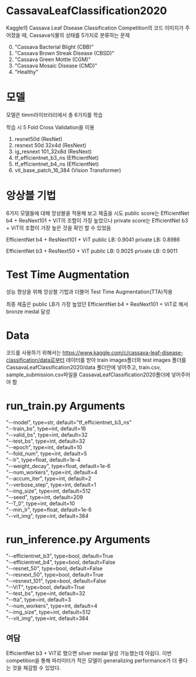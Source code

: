 # CassavaLeafClassification2020

Kaggle의 Cassava Leaf Disease Classification Competition의 코드
이미지가 주어졌을 때, Cassava식물의 상태를 5가지로 분류하는 문제

0. "Cassava Bacterial Blight (CBB)"
1. "Cassava Brown Streak Disease (CBSD)"
2. "Cassava Green Mottle (CGM)"
3. "Cassava Mosaic Disease (CMD)"
4. "Healthy"

# 모델
모델은 timm라이브러리에서 총 6가지를 학습

학습 시 5 Fold Cross Validation을 이용
1. resnet50d (ResNet)
2. resnext 50d 32x4d (ResNext)
3. ig_resnext 101_32x8d (ResNext)
4. tf_efficientnet_b3_ns (EfficientNet)
5. tf_efficientnet_b4_ns (EfficientNet)
6. vit_base_patch_16_384 (Vision Transformer)

# 앙상블 기법
6가지 모델들에 대해 앙상블을 적용해 보고 제출을 시도
public score는 EfficientNet b4 + ResNext101 + ViT의 조합이 가장 높았으나
private score는 EfficientNet b3 + ViT의 조합이 가장 높은 것을 확인 할 수 있었음

EfficientNet b4 + ResNext101 + ViT
public LB: 0.9041
private LB: 0.8986

EfficientNet b3 + ResNext50 + ViT
public LB: 0.9025
private LB: 0.9011

# Test Time Augmentation
성능 향상을 위해 앙상블 기법과 더불어 Test Time Augmentation(TTA)적용

최종 제출은 public LB가 가장 높았던 EfficientNet b4 + ResNext101 + ViT로 해서 bronze medal 달성

# Data
코드를 사용하기 위해서는 https://www.kaggle.com/c/cassava-leaf-disease-classification/data로부터 데이터를 받아 train images폴더와 test images 폴더를 CassavaLeafClassification2020/data 폴더안에 넣어주고, train.csv, sample_submission.csv파일을 CassavaLeafClassification2020폴더에 넣어주어야 함

# run_train.py Arguments
"--model", type=str, default="tf_efficientnet_b3_ns"  
"--train_bs", type=int, default=16  
"--valid_bs", type=int, default=32  
"--test_bs", type=int, default=32  
"--epoch", type=int, default=10  
"--fold_num", type=int, default=5  
"--lr", type=float, default=1e-4  
"--weight_decay", type=float, default=1e-6  
"--num_workers", type=int, default=4  
"--accum_iter", type=int, default=2  
"--verbose_step", type=int, default=1  
"--img_size", type=int, default=512  
"--seed", type=int, default=209  
"--T_0", type=int, default=10  
"--min_lr", type=float, default=1e-6  
"--vit_img", type=int, default=384  

# run_inference.py Arguments
"--efficientnet_b3", type=bool, default=True  
"--efficientnet_b4", type=bool, default=False  
"--resnet_50", type=bool, default=False  
"--resnext_50", type=bool, default=True  
"--resnext_101", type=bool, default=False  
"--ViT", type=bool, default=True  
"--test_bs", type=int, default=32  
"--tta", type=int, default=3  
"--num_workers", type=int, default=4  
"--img_size", type=int, default=512  
"--vit_img", type=int, default=384  

## 여담
EfficientNet b3 + ViT로 했으면 silver medal 달성 가능했는데 아쉽다. 이번 competition을 통해 파라미터가 적은 모델이 generalizing performance가 더 좋다는 것을 체감할 수 있었다.
